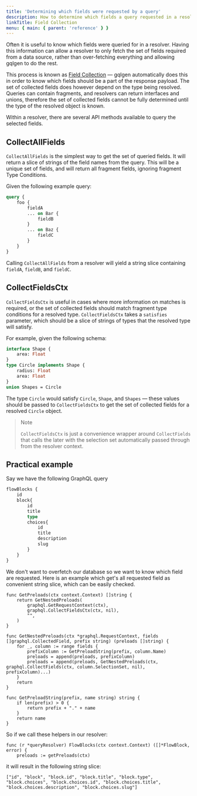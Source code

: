 ```yaml
---
title: 'Determining which fields were requested by a query'
description: How to determine which fields a query requested in a resolver.
linkTitle: Field Collection
menu: { main: { parent: 'reference' } }
---
```


Often it is useful to know which fields were queried for in a resolver.  Having this information can allow a resolver to only fetch the set of fields required from a data source, rather than over-fetching everything and allowing gqlgen to do the rest.

This process is known as [Field Collection](https://facebook.github.io/graphql/draft/#sec-Field-Collection) — gqlgen automatically does this in order to know which fields should be a part of the response payload.  The set of collected fields does however depend on the type being resolved.  Queries can contain fragments, and resolvers can return interfaces and unions, therefore the set of collected fields cannot be fully determined until the type of the resolved object is known.

Within a resolver, there are several API methods available to query the selected fields.

## CollectAllFields

`CollectAllFields` is the simplest way to get the set of queried fields.  It will return a slice of strings of the field names from the query.  This will be a unique set of fields, and will return all fragment fields, ignoring fragment Type Conditions.

Given the following example query:

```graphql
query {
    foo {
        fieldA
        ... on Bar {
            fieldB
        }
        ... on Baz {
            fieldC
        }
    }
}
```

Calling `CollectAllFields` from a resolver will yield a string slice containing `fieldA`, `fieldB`, and `fieldC`.

## CollectFieldsCtx

`CollectFieldsCtx` is useful in cases where more information on matches is required, or the set of collected fields should match fragment type conditions for a resolved type.  `CollectFieldsCtx` takes a `satisfies` parameter, which should be a slice of strings of types that the resolved type will satisfy.

For example, given the following schema:

```graphql
interface Shape {
    area: Float
}
type Circle implements Shape {
    radius: Float
    area: Float
}
union Shapes = Circle
```

The type `Circle` would satisfy `Circle`, `Shape`, and `Shapes` — these values should be passed to `CollectFieldsCtx` to get the set of collected fields for a resolved `Circle` object.

> Note
>
> `CollectFieldsCtx` is just a convenience wrapper around `CollectFields` that calls the later with the selection set automatically passed through from the resolver context.

## Practical example

Say we have the following GraphQL query

```graphql
flowBlocks {
	id
	block{
		id
		title
		type
		choices{
			id
			title
			description
			slug
		}
	}
}
```

We don't want to overfetch our database so we want to know which field are requested.
Here is an example which get's all requested field as convenient string slice, which can be easily checked.

```golang
func GetPreloads(ctx context.Context) []string {
	return GetNestedPreloads(
		graphql.GetRequestContext(ctx),
		graphql.CollectFieldsCtx(ctx, nil),
		"",
	)
}

func GetNestedPreloads(ctx *graphql.RequestContext, fields []graphql.CollectedField, prefix string) (preloads []string) {
	for _, column := range fields {
		prefixColumn := GetPreloadString(prefix, column.Name)
		preloads = append(preloads, prefixColumn)
		preloads = append(preloads, GetNestedPreloads(ctx, graphql.CollectFields(ctx, column.SelectionSet, nil), prefixColumn)...)
	}
	return
}

func GetPreloadString(prefix, name string) string {
	if len(prefix) > 0 {
		return prefix + "." + name
	}
	return name
}

```

So if we call these helpers in our resolver:
```golang
func (r *queryResolver) FlowBlocks(ctx context.Context) ([]*FlowBlock, error) {
	preloads := getPreloads(ctx)
```
it will result in the following string slice:
```
["id", "block", "block.id", "block.title", "block.type", "block.choices", "block.choices.id", "block.choices.title", "block.choices.description", "block.choices.slug"]
```

